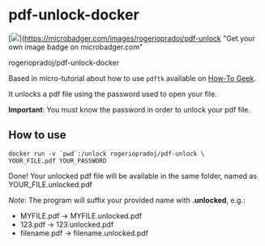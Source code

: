 # pdf-unlock-docker

[![](https://images.microbadger.com/badges/image/rogeriopradoj/pdf-unlock.svg)](https://microbadger.com/images/rogeriopradoj/pdf-unlock "Get your own image badge on microbadger.com"

rogeriopradoj/pdf-unlock-docker

Based in micro-tutorial about how to use `pdftk` available on [How-To Geek](http://www.howtogeek.com/197195/how-to-remove-a-password-from-a-pdf-file-in-linux/).

It unlocks a pdf file using the password used to open your file.

**Important**: You must know the password in order to unlock your pdf file.

## How to use

    docker run -v `pwd`:/unlock rogeriopradoj/pdf-unlock \
    YOUR_FILE.pdf YOUR_PASSWORD

Done! Your unlocked pdf file will be available in the same folder, named as YOUR_FILE.unlocked.pdf

*Note*: The program will suffix your provided name with **.unlocked**, e.g.:
* MYFILE.pdf   -> MYFILE.unlocked.pdf
* 123.pdf      -> 123.unlocked.pdf
* filename.pdf -> filename.unlocked.pdf
